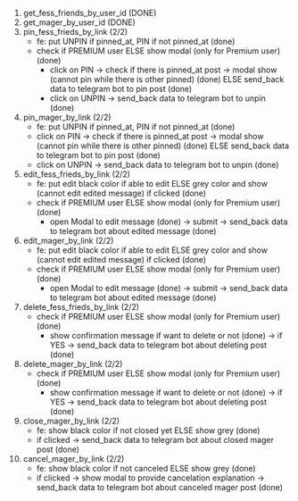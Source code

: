 1. get_fess_friends_by_user_id <!-- max last 20 data --> (DONE)
2. get_mager_by_user_id <!-- max last 20 data --> (DONE)
3. pin_fess_frieds_by_link (2/2)
    - fe: put UNPIN if pinned_at, PIN if not pinned_at (done)
    - check if PREMIUM user ELSE show modal (only for Premium user) (done)
        - click on PIN -> check if there is pinned_at post -> modal show (cannot pin while there is other pinned) (done) ELSE send_back data to telegram bot to pin post (done)
        - click on UNPIN -> send_back data to telegram bot to unpin (done)
4. pin_mager_by_link (2/2)
    - fe: put UNPIN if pinned_at, PIN if not pinned_at (done)
    - click on PIN -> check if there is pinned_at post -> modal show (cannot pin while there is other pinned) (done) ELSE send_back data to telegram bot to pin post (done)
    - click on UNPIN -> send_back data to telegram bot to unpin (done)
5. edit_fess_frieds_by_link (2/2)
    - fe: put edit black color if able to edit ELSE grey color and show (cannot edit edited message) if clicked (done)
    - check if PREMIUM user ELSE show modal (only for Premium user) (done)
        - open Modal to edit message (done) -> submit -> send_back data to telegram bot about edited message (done)
6. edit_mager_by_link (2/2)
    - fe: put edit black color if able to edit ELSE grey color and show (cannot edit edited message) if clicked (done)
    - check if PREMIUM user ELSE show modal (only for Premium user) (done)
        - open Modal to edit message (done) -> submit -> send_back data to telegram bot about edited message (done)
7. delete_fess_frieds_by_link (2/2)
    - check if PREMIUM user ELSE show modal (only for Premium user) (done)
        - show confirmation message if want to delete or not (done) -> if YES -> send_back data to telegram bot about deleting post (done)
8. delete_mager_by_link (2/2)
    - check if PREMIUM user ELSE show modal (only for Premium user) (done)
        - show confirmation message if want to delete or not (done) -> if YES -> send_back data to telegram bot about deleting post (done)
9. close_mager_by_link (2/2)
    - fe: show black color if not closed yet ELSE show grey (done)
    - if clicked -> send_back data to telegram bot about closed mager post (done)
10. cancel_mager_by_link (2/2)
    - fe: show black color if not canceled ELSE show grey (done)
    - if clicked -> show modal to provide cancelation explanation -> send_back data to telegram bot about canceled mager post (done)